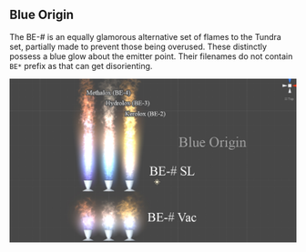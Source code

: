 ## Blue Origin
The BE-# is an equally glamorous alternative set of flames to the Tundra set, partially made to prevent those being overused. These distinctly possess a blue glow about the emitter point. Their filenames do not contain `BE*` prefix as that can get disorienting. 
 
![BE Plumes](https://raw.githubusercontent.com/JadeOfMaar/PlumeParty/master/Engines/BlueOrigin/BlueOrigin.jpg)
